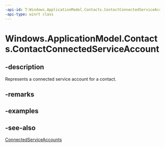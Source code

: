 ----api-id: T:Windows.ApplicationModel.Contacts.ContactConnectedServiceAccount
-api-type: winrt class
---<!-- Class syntax.public class ContactConnectedServiceAccount : Windows.ApplicationModel.Contacts.IContactConnectedServiceAccount--># Windows.ApplicationModel.Contacts.ContactConnectedServiceAccount## -descriptionRepresents a connected service account for a contact.## -remarks## -examples## -see-also[ConnectedServiceAccounts](contact_connectedserviceaccounts.md)